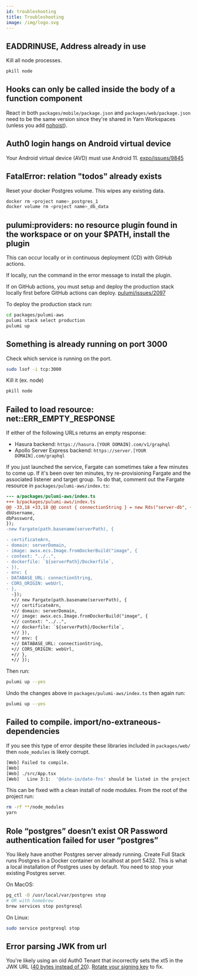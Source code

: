 ```yaml
---
id: troubleshooting
title: Troubleshooting
image: /img/logo.svg
---
```


## EADDRINUSE, Address already in use

Kill all node processes.

```bash
pkill node
```

## Hooks can only be called inside the body of a function component

React in both `packages/mobile/package.json` and `packages/web/package.json` need to be the same version since they're shared in Yarn Workspaces (unless you add [nohoist](https://yarnpkg.com/blog/2018/02/15/nohoist/)).

## Auth0 login hangs on Android virtual device

Your Android virtual device (AVD) must use Android 11. [expo/issues/9845](https://github.com/expo/expo/issues/9845)

## FatalError: relation \"todos\" already exists

Reset your docker Postgres volume. This wipes any existing data.

```bash
docker rm <project name>_postgres_1
docker volume rm <project name>_db_data
```

## pulumi:providers: no resource plugin found in the workspace or on your \$PATH, install the plugin

This can occur locally or in continuous deployment (CD) with GitHub actions.

If locally, run the command in the error message to install the plugin.

If on GitHub actions, you must setup and deploy the production stack locally first before GitHub actions can deploy. [pulumi/issues/2097](https://github.com/pulumi/pulumi/issues/2097)

To deploy the production stack run:

```bash
cd packages/pulumi-aws
pulumi stack select production
pulumi up
```

## Something is already running on port 3000

Check which service is running on the port.

```bash
sudo lsof -i tcp:3000
```

Kill it (ex. node)

```bash
pkill node
```

## Failed to load resource: net::ERR_EMPTY_RESPONSE

If either of the following URLs returns an empty response:

- Hasura backend: `https://hasura.[YOUR DOMAIN].com/v1/graphql`
- Apollo Server Express backend: `https://server.[YOUR DOMAIN].com/graphql`

If you just launched the service, Fargate can sometimes take a few minutes to come up. If it's been over ten minutes, try re-provisioning Fargate and the associated listener and target group. To do that, comment out the Fargate resource in `packages/pulumi-aws/index.ts`:

```diff
--- a/packages/pulumi-aws/index.ts
+++ b/packages/pulumi-aws/index.ts
@@ -33,18 +33,18 @@ const { connectionString } = new Rds("server-db", {
dbUsername,
dbPassword,
});
-new Fargate(path.basename(serverPath), {

- certificateArn,
- domain: serverDomain,
- image: awsx.ecs.Image.fromDockerBuild("image", {
- context: "../..",
- dockerfile: `${serverPath}/Dockerfile`,
- }),
- env: {
- DATABASE_URL: connectionString,
- CORS_ORIGIN: webUrl,
- },
  -});
  +// new Fargate(path.basename(serverPath), {
  +// certificateArn,
  +// domain: serverDomain,
  +// image: awsx.ecs.Image.fromDockerBuild("image", {
  +// context: "../..",
  +// dockerfile: `${serverPath}/Dockerfile`,
  +// }),
  +// env: {
  +// DATABASE_URL: connectionString,
  +// CORS_ORIGIN: webUrl,
  +// },
  +// });
```

Then run:

```bash
pulumi up --yes
```

Undo the changes above in `packages/pulumi-aws/index.ts` then again run:

```bash
pulumi up --yes
```

## Failed to compile. import/no-extraneous-dependencies

If you see this type of error despite these libraries included in `packages/web/` then `node_modules` is likely corrupt.

```bash
[Web] Failed to compile.
[Web]
[Web] ./src/App.tsx
[Web]   Line 3:1:  '@date-io/date-fns' should be listed in the project's dependencies. Run 'npm i -S @date-io/date-fns' to add it        import/no-extraneous-dependencies
```

This can be fixed with a clean install of node modules. From the root of the project run:

```bash
rm -rf **/node_modules
yarn
```

## Role “postgres” doesn’t exist OR Password authentication failed for user “postgres”

You likely have another Postgres server already running. Create Full Stack runs Postgres in a Docker container on localhost at port 5432. This is what a local installation of Postgres uses by default. You need to stop your existing Postgres server.

On MacOS:

```bash
pg_ctl -D /usr/local/var/postgres stop
# OR with homebrew
brew services stop postgresql
```

On Linux:

```bash
sudo service postgresql stop
```

## Error parsing JWK from url

You're likely using an old Auth0 Tenant that incorrectly sets the xt5 in the JWK URL ([40 bytes instead of 20](https://community.auth0.com/t/certificate-thumbprint-is-longer-than-20-bytes/7794)). [Rotate your signing key](https://community.auth0.com/t/jwk-certificate-thumbprint-is-invalid/16070/22) to fix.

